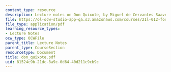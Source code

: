 ```yaml
---
content_type: resource
description: Lecture notes on Don Quixote, by Miguel de Cervantes Saavedra.
file: https://ol-ocw-studio-app-qa.s3.amazonaws.com/courses/21l-012-forms-of-western-narrative-fall-2007/81524c9b21dc8a9c0d6440d211c9cb9c_don_quixote.pdf
file_type: application/pdf
learning_resource_types:
- Lecture Notes
ocw_type: OCWFile
parent_title: Lecture Notes
parent_type: CourseSection
resourcetype: Document
title: don_quixote.pdf
uid: 81524c9b-21dc-8a9c-0d64-40d211c9cb9c
---
```

